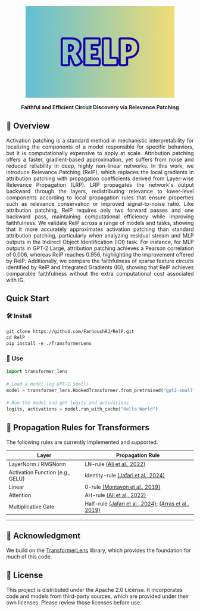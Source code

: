 <p align="center">
    <img src='assets/RelP_logo.jpeg', width='400'>
</p>
<p align="center">
    <b>Faithful and Efficient Circuit Discovery via Relevance Patching</b>
</p>

## 🔖 Overview
<p align="justify">Activation patching is a standard method in mechanistic interpretability for localizing the components of a model responsible for specific behaviors, but it is computationally expensive to apply at scale. Attribution patching offers a faster, gradient-based approximation, yet suffers from noise and reduced reliability in deep, highly non-linear networks. In this work, we introduce Relevance Patching (RelP), which replaces the local gradients in attribution patching with propagation coefficients derived from Layer-wise Relevance Propagation (LRP). LRP propagates the network's output backward through the layers, redistributing relevance to lower-level components according to local propagation rules that ensure properties such as relevance conservation or improved signal-to-noise ratio. Like attribution patching, RelP requires only two forward passes and one backward pass, maintaining computational efficiency while improving faithfulness. We validate RelP across a range of models and tasks, showing that it more accurately approximates activation patching than standard attribution patching, particularly when analyzing residual stream and MLP outputs in the Indirect Object Identification (IOI) task. For instance, for MLP outputs in GPT-2 Large, attribution patching achieves a Pearson correlation of 0.006, whereas RelP reaches 0.956, highlighting the improvement offered by RelP. Additionally, we compare the faithfulness of sparse feature circuits identified by RelP and Integrated Gradients (IG), showing that RelP achieves comparable faithfulness without the extra computational cost associated with IG.</p>

## Quick Start

### 🛠️ Install

```shell
git clone https://github.com/FarnoushRJ/RelP.git
cd RelP
pip install -e ./TransformerLens
```

### 🚀 Use

```python
import transformer_lens

# Load a model (eg GPT-2 Small)
model = transformer_lens.HookedTransformer.from_pretrained("gpt2-small")

# Run the model and get logits and activations
logits, activations = model.run_with_cache("Hello World")
```

## 📜 Propagation Rules for Transformers
The following rules are currently implemented and supported.

| **Layer**            | **Propagation Rule** |
|-----------------------|----------------------|
| LayerNorm / RMSNorm   | LN-rule [(Ali et al., 2022)](https://proceedings.mlr.press/v162/ali22a.html) |
| Activation Function (e.g., GELU)           | Identity-rule [(Jafari et al., 2024)](https://neurips.cc/virtual/2024/poster/96794) |
| Linear                | 0-rule [(Montavon et al., 2019)](https://iphome.hhi.de/samek/pdf/MonXAI19.pdf) |
| Attention             | AH-rule [(Ali et al., 2022)](https://proceedings.mlr.press/v162/ali22a.html) |
| Multiplicative Gate   | Half-rule [(Jafari et al., 2024)](https://neurips.cc/virtual/2024/poster/96794); [(Arras et al., 2019)](https://link.springer.com/chapter/10.1007/978-3-030-28954-6_11) |

---

## 🙏 Acknowledgment
We build on the [TransformerLens](https://github.com/TransformerLensOrg/TransformerLens/tree/main) library, which provides the foundation for much of this code.

## 🔎 License
This project is distributed under the Apache 2.0 License. It incorporates code and models from third-party sources, which are provided under their own licenses. Please review those licenses before use.

